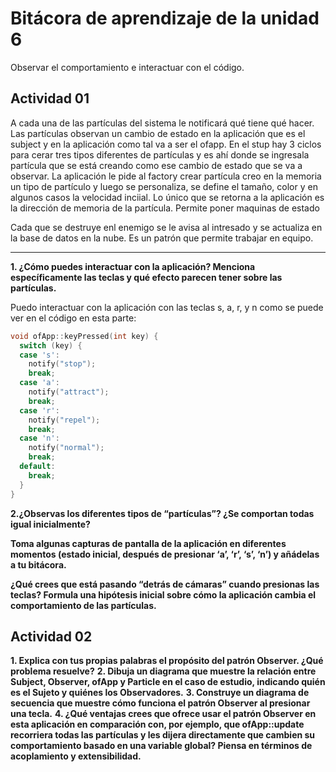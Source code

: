 # Bitácora de aprendizaje de la unidad 6

Observar el comportamiento e interactuar con el código.

## Actividad 01
A cada una de las partículas del sistema le notificará qué tiene qué hacer. Las partículas observan un cambio de estado en la aplicación que es el subject y en la aplicación como tal va a ser el ofapp.
En el stup hay 3 ciclos para cerar tres tipos diferentes de partículas y es ahí donde se ingresala partícula que se está creando como ese cambio de estado que se va a observar.
La aplicación le pide al factory crear partícula creo en la memoria un tipo de partículo y luego se personaliza, se define el tamaño, color y en algunos casos la velocidad inciial. Lo único que se retorna a la aplicación es la dirección de memoria de la partícula.
Permite poner maquinas de estado

Cada que se destruye enl enemigo se le avisa al intresado y se actualiza en la base de datos en la nube. Es un patrón que permite trabajar en equipo.

---

**1. ¿Cómo puedes interactuar con la aplicación? Menciona específicamente las teclas y qué efecto parecen tener sobre las partículas.**

Puedo interactuar con la aplicación con las teclas s, a, r, y n como se puede ver en el código en esta parte:

``` c++
void ofApp::keyPressed(int key) {
  switch (key) {
  case 's':
    notify("stop");
    break;
  case 'a':
    notify("attract");
    break;
  case 'r':
    notify("repel");
    break;
  case 'n':
    notify("normal");
    break;
  default:
    break;
  }
}
```

**2.¿Observas los diferentes tipos de “partículas”? ¿Se comportan todas igual inicialmente?**

**Toma algunas capturas de pantalla de la aplicación en diferentes momentos (estado inicial, después de presionar ‘a’, ‘r’, ‘s’, ‘n’) y añádelas a tu bitácora.**

**¿Qué crees que está pasando “detrás de cámaras” cuando presionas las teclas? Formula una hipótesis inicial sobre cómo la aplicación cambia el comportamiento de las partículas.**

## Actividad 02

**1. Explica con tus propias palabras el propósito del patrón Observer. ¿Qué problema resuelve?**
**2. Dibuja un diagrama que muestre la relación entre Subject, Observer, ofApp y Particle en el caso de estudio, indicando quién es el Sujeto y quiénes los Observadores.**
**3. Construye un diagrama de secuencia que muestre cómo funciona el patrón Observer al presionar una tecla.**
**4. ¿Qué ventajas crees que ofrece usar el patrón Observer en esta aplicación en comparación con, por ejemplo, que ofApp::update recorriera todas las partículas y les dijera directamente que cambien su comportamiento basado en una variable global? Piensa en términos de acoplamiento y extensibilidad.**
